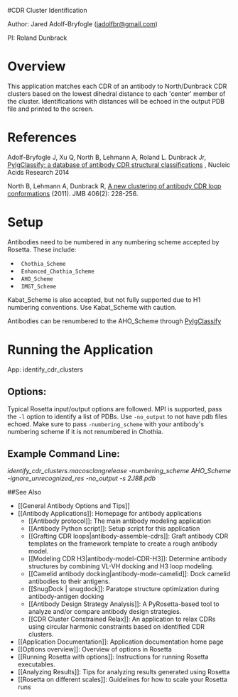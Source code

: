 #CDR Cluster Identification

Author: Jared Adolf-Bryfogle (jadolfbr@gmail.com)

PI: Roland Dunbrack

# Overview

This application matches each CDR of an antibody to North/Dunbrack CDR clusters based on the lowest dihedral distance to each 'center' member of the cluster.  Identifications with distances will be echoed in the output PDB file and printed to the screen. 

# References

Adolf-Bryfogle J,  Xu Q,  North B, Lehmann A,  Roland L. Dunbrack Jr, [PyIgClassify: a database of antibody CDR structural classifications](http://nar.oxfordjournals.org/cgi/reprint/gku1106?ijkey=mLgOMi7GHwYPx77&keytype=ref) , Nucleic Acids Research 2014

North B, Lehmann A, Dunbrack R, [A new clustering of antibody CDR loop conformations](http://www.ncbi.nlm.nih.gov/pmc/articles/PMC3065967/pdf/nihms-249534.pdf) (2011). JMB 406(2): 228-256.

# Setup

Antibodies need to be numbered in any numbering scheme accepted by Rosetta. These include: 

 * <code> Chothia_Scheme </code>
 * <code> Enhanced_Chothia_Scheme </code>
 * <code> AHO_Scheme </code>
 * <code> IMGT_Scheme </code>

Kabat_Scheme is also accepted, but not fully supported due to H1 numbering conventions.  Use Kabat_Scheme with caution.

Antibodies can be renumbered to the AHO_Scheme through [PyIgClassify](http://dunbrack2.fccc.edu/PyIgClassify/)

# Running the Application
App: identify_cdr_clusters

## Options:
Typical Rosetta input/output options are followed. MPI is supported, pass the <code>-l</code> option to identify a list of PDBs.  Use <code>-no_output</code> to not have pdb files echoed.  Make sure to pass <code>-numbering_scheme</code> with your antibody's numbering scheme if it is not renumbered in Chothia.

## Example Command Line:
_identify_cdr_clusters.macosclangrelease -numbering_scheme AHO_Scheme -ignore_unrecognized_res -no_output -s 2J88.pdb_

##See Also

* [[General Antibody Options and Tips]]
* [[Antibody Applications]]: Homepage for antibody applications
    * [[Antibody protocol]]: The main antibody modeling application
    * [[Antibody Python script]]: Setup script for this application
    * [[Grafting CDR loops|antibody-assemble-cdrs]]: Graft antibody CDR templates on the framework template to create a rough antibody model.  
    * [[Modeling CDR H3|antibody-model-CDR-H3]]: Determine antibody structures by combining VL-VH docking and H3 loop modeling.
    - [[Camelid antibody docking|antibody-mode-camelid]]: Dock camelid antibodies to their antigens.
    - [[SnugDock | snugdock]]: Paratope structure optimization during antibody-antigen docking
    * [[Antibody Design Strategy Analysis]]: A PyRosetta-based tool to analyze and/or compare antibody design strategies.
     * [[CDR Cluster Constrained Relax]]: An application to relax CDRs using circular harmonic constraints based on identified CDR clusters.
* [[Application Documentation]]: Application documentation home page
* [[Options overview]]: Overview of options in Rosetta
* [[Running Rosetta with options]]: Instructions for running Rosetta executables.
* [[Analyzing Results]]: Tips for analyzing results generated using Rosetta
* [[Rosetta on different scales]]: Guidelines for how to scale your Rosetta runs


